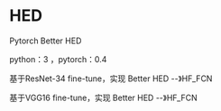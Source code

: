 # HED
Pytorch  Better HED

python：3 ，pytorch：0.4

基于ResNet-34 fine-tune，实现 Better HED --》HF_FCN

基于VGG16 fine-tune，实现 Better HED --》HF_FCN
